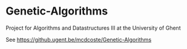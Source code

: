# Genetic-Algorithms
Project for Algorithms and Datastructures III at the University of Ghent

See https://github.ugent.be/mcdcoste/Genetic-Algorithms
